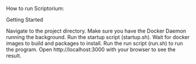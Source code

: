 How to run Scriptorium:

Getting Started

Navigate to the project directory.
Make sure you have the Docker Daemon running the background.
Run the startup script (startup.sh). Wait for docker images to build and packages to install.
Run the run script (run.sh) to run the program.
Open http://localhost:3000 with your browser to see the result.

